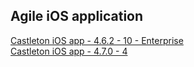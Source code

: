 ## Agile iOS application
[Castleton iOS app - 4.6.2 - 10 - Enterprise](itms-services://?action=download-manifest&url=https://dl.dropboxusercontent.com/s/nu1pcht29gx7r0d/MRI-Agile-4.6.2-10.plist)  
[Castleton iOS app - 4.7.0 - 4](itms-services://?action=download-manifest&url=https://dl.dropboxusercontent.com/s/6203mhixlriz17z/MRI-Agile-4.7.0-4.plist)  
